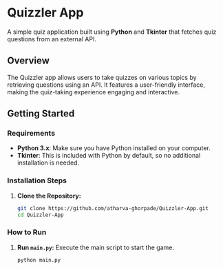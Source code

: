 # Quizzler App

A simple quiz application built using **Python** and **Tkinter** that fetches quiz questions from an external API.

## Overview

The Quizzler app allows users to take quizzes on various topics by retrieving questions using an API. It features a user-friendly interface, making the quiz-taking experience engaging and interactive.

## Getting Started

### Requirements

- **Python 3.x**: Make sure you have Python installed on your computer.
- **Tkinter**: This is included with Python by default, so no additional installation is needed.

### Installation Steps

1. **Clone the Repository:**

   ```bash
   git clone https://github.com/atharva-ghorpade/Quizzler-App.git
   cd Quizzler-App
   
### How to Run

1. **Run `main.py`:** Execute the main script to start the game.

   ```bash
   python main.py
